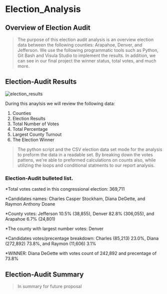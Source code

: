 # Election_Analysis
## Overview of Election Audit
>The purpose of this election audit analysis is an overview election data between the following counties: Arapahoe, Denver, and Jefferson. We use the following programmatic tools such as Python, Git Bash and Visula Studio to implement the results. In addition, we can see in our final project the winner status, total votes, and much more.  
 
## Election-Audit Results
![election_results](https://user-images.githubusercontent.com/114452770/197665433-685ac99d-dbe4-4f9b-9c53-29db5b1dc1dd.PNG)

During this anaylsis we will review the following data:
  1. Counties
  2. Election Results
  3. Total Number of Votes
  4. Total Percentage
  5. Largest County Turnout
  6. The Election Winner
 
>The python script and the CSV election data set mode for the analysis to preform the data in a readable set. By breaking down the votes pattens, we're able to preformed calculations on counts also, while utilizing the loops and conditional statments to our report analysis. 

### Election-Audit bulleted list.

*Total votes casted in this congressional election: 369,711

*Candidates names: Charles Casper Stockham, Diana DeGette, and Raymon Anthony Doane

*County votes: Jefferson 10.5% (38,855), Denver 82.8% (306,055), and Arapahoe 6.7% (24,801)

*The county with largest number votes: Denver

*Candidates votes/precentage breakdown: Charles (85,213) 23.0%, Diana (272,892) 73.8%, and Raymon (11,606) 3.1%

*WINNER: Diana DeGette with votes count of 242,892 and precentage of 73.8%


## Election-Audit Summary
>In summary for future proposal 

